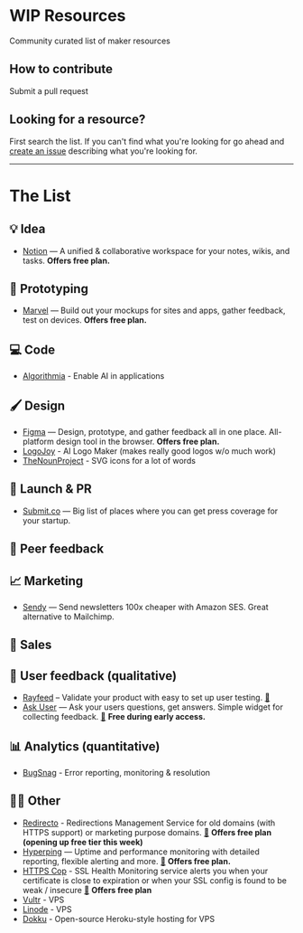 # WIP Resources
Community curated list of maker resources

## How to contribute
Submit a pull request

## Looking for a resource?
First search the list. If you can't find what you're looking for go ahead and [create an issue](https://github.com/marckohlbrugge/wip-resources/issues/new) describing what you're looking for.

---

# The List

## 💡 Idea
- [Notion](https://notion.so) — A unified & collaborative workspace for your notes, wikis, and tasks. **Offers free plan.**
## 🔨 Prototyping
- [Marvel](https://marvelapp.com) — Build out your mockups for sites and apps, gather feedback, test on devices. **Offers free plan.**
## 💻 Code
- [Algorithmia](https://algorithmia.com) - Enable AI in applications
## 🖌 Design
- [Figma](https://figma.com) — Design, prototype, and gather feedback all in one place. All-platform design tool in the browser. **Offers free plan.**
- [LogoJoy](https://logojoy.com) - AI Logo Maker (makes really good logos w/o much work)
- [TheNounProject](https://thenounproject.com) - SVG icons for a lot of words
## 🚀 Launch & PR
- [Submit.co](http://submit.co/) — Big list of places where you can get press coverage for your startup.
## 💬 Peer feedback
## 📈 Marketing
- [Sendy](https://sendy.co) — Send newsletters 100x cheaper with Amazon SES. Great alternative to Mailchimp.
## 📣 Sales
## 🔬 User feedback (qualitative)
- [Rayfeed](https://rayfeed.com) – Validate your product with easy to set up user testing. [🚧](https://wip.chat/products/21)
- [Ask User](https://askuser.xyz) — Ask your users questions, get answers. Simple widget for collecting feedback. [🚧](https://wip.chat/products/317) **Free during early access.**
## 📊 Analytics (quantitative)
- [BugSnag](https://bugsnag.com) - Error reporting, monitoring & resolution
## 🤷‍♀️ Other
- [Redirecto](https://redirecto.ashfame.com) - Redirections Management Service for old domains (with HTTPS support) or marketing purpose domains. [🚧](https://wip.chat/products/315) **Offers free plan (opening up free tier this week)**
- [Hyperping](https://hyperping.io/) — Uptime and performance monitoring with detailed reporting, flexible alerting and more. [🚧](https://wip.chat/products/227) **Offers free plan.**
- [HTTPS Cop](https://httpscop.com) - SSL Health Monitoring service alerts you when your certificate is close to expiration or when your SSL config is found to be weak / insecure [🚧](https://wip.chat/products/329) **Offers free plan**
- [Vultr](https://vultr.com) - VPS
- [Linode](https://linode.com) - VPS
- [Dokku](https://github.com/dokku/dokku) - Open-source Heroku-style hosting for VPS
